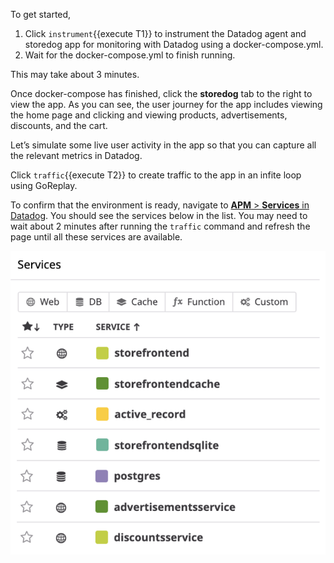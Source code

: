 To get started, 

1. Click `instrument`{{execute T1}} to instrument the Datadog agent and storedog app for monitoring with Datadog using a docker-compose.yml. 
2. Wait for the docker-compose.yml to finish running. 

This may take about 3 minutes. 

Once docker-compose has finished, click the **storedog** tab to the right to view the app. As you can see, the user journey for the app includes viewing the home page and clicking and viewing products, advertisements, discounts, and the cart.

Let’s simulate some live user activity in the app so that you can capture all the relevant metrics in Datadog. 

Click `traffic`{{execute T2}} to create traffic to the app in an infite loop using GoReplay. 

To confirm that the environment is ready, navigate to <a href="https://app.datadoghq.com/apm/services" target="_datadog">**APM** > **Services** in Datadog</a>. You should see the services below in the list. You may need to wait about 2 minutes after running the `traffic` command and refresh the page until all these services are available.

![Service List](actionslos/assets/service-list.png)